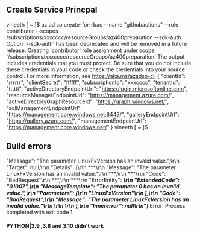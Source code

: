 ## Create Service Princpal
vineeth [ ~ ]$ az ad sp create-for-rbac --name "githubactions" --role contributor --scopes /subscriptions/xxxcccc/resourceGroups/az400preparation --sdk-auth
Option '--sdk-auth' has been deprecated and will be removed in a future release.
Creating 'contributor' role assignment under scope '/subscriptions/xxxcccc/resourceGroups/az400preparation'
The output includes credentials that you must protect. Be sure that you do not include these credentials in your code or check the credentials into your source control. For more information, see https://aka.ms/azadsp-cli
{
  "clientId": "rrrrrr",
  "clientSecret": "ffffff",
  "subscriptionId": "xxxcccc",
  "tenantId": "tttttt",
  "activeDirectoryEndpointUrl": "https://login.microsoftonline.com",
  "resourceManagerEndpointUrl": "https://management.azure.com/",
  "activeDirectoryGraphResourceId": "https://graph.windows.net/",
  "sqlManagementEndpointUrl": "https://management.core.windows.net:8443/",
  "galleryEndpointUrl": "https://gallery.azure.com/",
  "managementEndpointUrl": "https://management.core.windows.net/"
}
vineeth [ ~ ]$ 

## Build errors
\"Message\": \"The parameter LinuxFxVersion has an invalid value.\",\r\n  \"Target\": null,\r\n  \"Details\": [\r\n    ***\r\n      \"Message\": \"The parameter LinuxFxVersion has an invalid value.\"\r\n    ***,\r\n    ***\r\n      \"Code\": \"BadRequest\"\r\n    ***,\r\n    ***\r\n      \"ErrorEntity\": ***\r\n        \"ExtendedCode\": \"01007\",\r\n        \"MessageTemplate\": \"The parameter ***0*** has an invalid value.\",\r\n        \"Parameters\": [\r\n          \"LinuxFxVersion\"\r\n        ],\r\n        \"Code\": \"BadRequest\",\r\n        \"Message\": \"The parameter LinuxFxVersion has an invalid value.\"\r\n      ***\r\n    ***\r\n  ],\r\n  \"Innererror\": null\r\n***"***]***
Error: Process completed with exit code 1.
#### PYTHON|3.9 ,3.8 and 3.10 didn't work